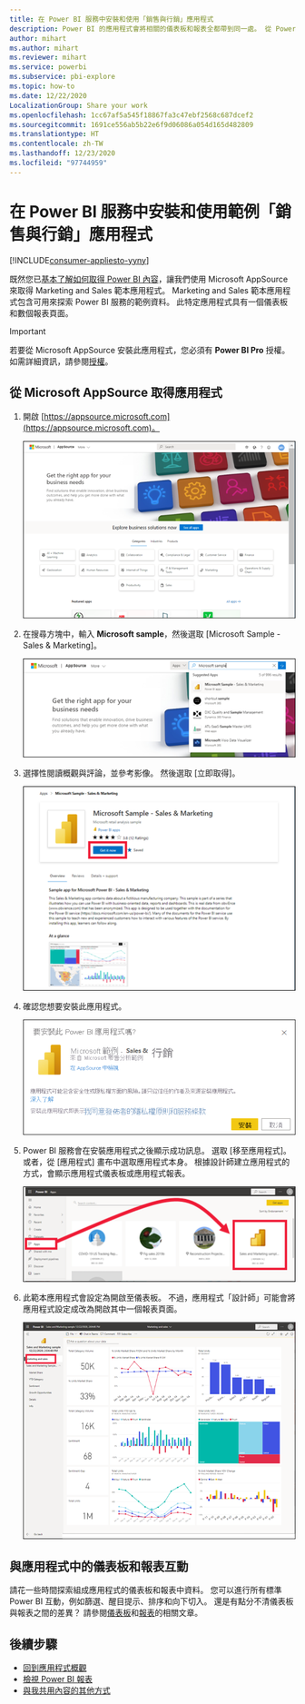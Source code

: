 ```yaml
---
title: 在 Power BI 服務中安裝和使用「銷售與行銷」應用程式
description: Power BI 的應用程式會將相關的儀表板和報表全都帶到同一處。 從 Power BI AppSource 安裝 Sales and Marketing 應用程式。
author: mihart
ms.author: mihart
ms.reviewer: mihart
ms.service: powerbi
ms.subservice: pbi-explore
ms.topic: how-to
ms.date: 12/22/2020
LocalizationGroup: Share your work
ms.openlocfilehash: 1cc67af5a545f18867fa3c47ebf2568c687dcef2
ms.sourcegitcommit: 1691ce556ab5b22e6f9d06086a054d165d482809
ms.translationtype: HT
ms.contentlocale: zh-TW
ms.lasthandoff: 12/23/2020
ms.locfileid: "97744959"
---
```

# <a name="install-and-use-the-sample-sales-and-marketing-app-in-the-power-bi-service"></a>在 Power BI 服務中安裝和使用範例「銷售與行銷」應用程式

[!INCLUDE[consumer-appliesto-yyny](../includes/consumer-appliesto-yyny.md)]

既然您已[基本了解如何取得 Power BI 內容](end-user-app-view.md)，讓我們使用 Microsoft AppSource 來取得 Marketing and Sales 範本應用程式。 Marketing and Sales 範本應用程式包含可用來探索 Power BI 服務的範例資料。 此特定應用程式具有一個儀表板和數個報表頁面。 

> [!IMPORTANT]
> 若要從 Microsoft AppSource 安裝此應用程式，您必須有 **Power BI Pro** 授權。  如需詳細資訊，請參閱[授權](end-user-license.md)。

## <a name="get-the-app-from-microsoft-appsource"></a>從 Microsoft AppSource 取得應用程式

1. 開啟 [https://appsource.microsoft.com](https://appsource.microsoft.com)。

   ![開啟 AppSource 網站  ](./media/end-user-app-marketing/power-bi-appsource-start.png)

1. 在搜尋方塊中，輸入 **Microsoft sample**，然後選取 [Microsoft Sample - Sales & Marketing]。 

    ![取得應用程式  ](./media/end-user-app-marketing/power-bi-appsource-search.png)

1. 選擇性閱讀概觀與評論，並參考影像。  然後選取 [立即取得]。

   ![AppSource 中的應用程式供應項目](./media/end-user-app-marketing/power-bi-app-offer.png)

1. 確認您想要安裝此應用程式。

   ![要安裝此應用程式嗎？](./media/end-user-app-marketing/power-bi-install-confirm.png)

5. Power BI 服務會在安裝應用程式之後顯示成功訊息。 選取 [移至應用程式]。 或者，從 [應用程式] 畫布中選取應用程式本身。 根據設計師建立應用程式的方式，會顯示應用程式儀表板或應用程式報表。


    ![Power BI 的應用程式](./media/end-user-app-marketing/power-bi-marketing.png)

7.  此範本應用程式會設定為開啟至儀表板。 不過，應用程式「設計師」可能會將應用程式設定成改為開啟其中一個報表頁面。  

    ![螢幕擷取畫面顯示適用於您應用程式的儀表板。](./media/end-user-app-marketing/power-bi-dashboard.png)




## <a name="interact-with-the-dashboards-and-reports-in-the-app"></a>與應用程式中的儀表板和報表互動
請花一些時間探索組成應用程式的儀表板和報表中資料。 您可以進行所有標準 Power BI 互動，例如篩選、醒目提示、排序和向下切入。  還是有點分不清儀表板與報表之間的差異？  請參閱[儀表板](end-user-dashboards.md)和[報表](end-user-reports.md)的相關文章。  




## <a name="next-steps"></a>後續步驟
* [回到應用程式概觀](end-user-apps.md)    
* [檢視 Power BI 報表](end-user-report-open.md)    
* [與我共用內容的其他方式](end-user-shared-with-me.md)

